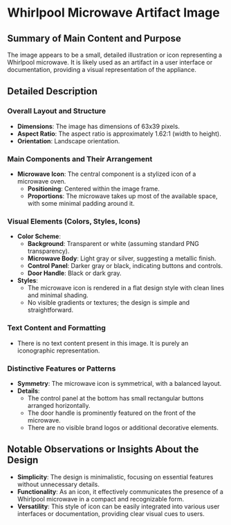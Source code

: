 # Whirlpool Microwave Artifact Image

## Summary of Main Content and Purpose
The image appears to be a small, detailed illustration or icon representing a Whirlpool microwave. It is likely used as an artifact in a user interface or documentation, providing a visual representation of the appliance.

## Detailed Description

### Overall Layout and Structure
- **Dimensions**: The image has dimensions of 63x39 pixels.
- **Aspect Ratio**: The aspect ratio is approximately 1.62:1 (width to height).
- **Orientation**: Landscape orientation.

### Main Components and Their Arrangement
- **Microwave Icon**: The central component is a stylized icon of a microwave oven.
  - **Positioning**: Centered within the image frame.
  - **Proportions**: The microwave takes up most of the available space, with some minimal padding around it.

### Visual Elements (Colors, Styles, Icons)
- **Color Scheme**:
  - **Background**: Transparent or white (assuming standard PNG transparency).
  - **Microwave Body**: Light gray or silver, suggesting a metallic finish.
  - **Control Panel**: Darker gray or black, indicating buttons and controls.
  - **Door Handle**: Black or dark gray.
- **Styles**:
  - The microwave icon is rendered in a flat design style with clean lines and minimal shading.
  - No visible gradients or textures; the design is simple and straightforward.

### Text Content and Formatting
- There is no text content present in this image. It is purely an iconographic representation.

### Distinctive Features or Patterns
- **Symmetry**: The microwave icon is symmetrical, with a balanced layout.
- **Details**:
  - The control panel at the bottom has small rectangular buttons arranged horizontally.
  - The door handle is prominently featured on the front of the microwave.
  - There are no visible brand logos or additional decorative elements.

## Notable Observations or Insights About the Design
- **Simplicity**: The design is minimalistic, focusing on essential features without unnecessary details.
- **Functionality**: As an icon, it effectively communicates the presence of a Whirlpool microwave in a compact and recognizable form.
- **Versatility**: This style of icon can be easily integrated into various user interfaces or documentation, providing clear visual cues to users.